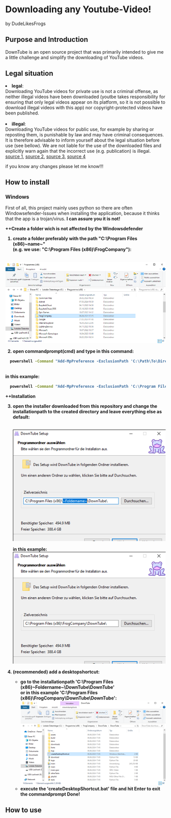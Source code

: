 # Downloading any Youtube-Video!
by DudeLikesFrogs

## Purpose and Introduction

DownTube is an open source project that was primarily intended to give me a little challenge and simplify the downloading of YouTube videos.

## Legal situation

<li><b>legal</b>:
<br>Downloading YouTube videos for private use is not a criminal offense, as neither illegal videos have been downloaded 
(youtbe takes responsibility for ensuring that only legal videos appear on its platform, so it is not possible to download illegal videos with this app)
nor copyright-protected videos have been published.</li>
<br>
<li><b>illegal</b>:
<br>Downloading YouTube videos for public use, for example by sharing or reposting them, is punishable by law and may have criminal consequences.
It is therefore advisable to inform yourself about the legal situation before use (see bellow).
We are not liable for the use of the downloaded files and explicitly warn again that the incorrect use (e.g. publication) is illegal.</li>
<a href="https://www.saferinternet.at/themen/urheberrechte/9-rechtliche-fragen-zu-youtube-was-ist-erlaubt-was-nicht#:~:text=Alles%20darüber%20hinaus%2C%20also%20Verbreitung,und%20ist%20daher%20nicht%20erlaubt."> source 1</a>,
<a href="https://www.allrecht.de/alles-was-recht-ist/youtube-videos-downloaden-legal-oder-nicht/"> source 2</a>,
<a href="https://praxistipps.chip.de/download-von-youtube-videos-legal-oder-nicht_9496"> source 3</a>,
<a href="https://cronuts.digital/en/guide-download-videos-youtube-legal/#:~:text=Answer%3A%20Downloading%20videos%20from%20YouTube,would%20be%20breaking%20the%20law."> source 4</a>
<p>if you know any changes please let me know!!!</p>

## How to install
### Windows
First of all, this project mainly uses python so there are often Windowsefender-Issues when installing the application, because it thinks that the app is a trojan/virus.
<b>I can assure you it is not! <br>

<p>
  
  ++Create a folder wich is not affected by the Windowsdefender <br>
  
  1. create a folder preferably with the path "C:\Program Files (x86)\~name~" <br>
  (e.g. we use: "C:\Program Files (x86)\FrogCompany"):
  
  <br>![Explorer](gitImages/Explorer.png)
  
  2. open commandprompt(cmd) and type in this command:

  ``` cmd
    powershell -Command "Add-MpPreference -ExclusionPath 'C:\Path\To\Directory'"
  ```
  <br>
    in this example:
  <br>
  
  ``` cmd
    powershell -Command "Add-MpPreference -ExclusionPath 'C:\Program Files (x86)\FrogCompany'"
  ```

  ++Installation
  
  3. open the installer downloaded from this repository and change the installationpath to the created directory
     and leave everything else as default:
     
     <br>![DownTubeSetupCustompath](gitImages/DownTubeSetupCustompath.png)
     <br>
     
       in this example:
     <br>![DownTubeSetupDefault](gitImages/DownTubeSetupDefault.png)


  5. (recommended) add a desktopshortcut:
      - go to the installationpath 'C:\Program Files (x86)\~Foldername~\DownTube\DownTube'<br> or in this example 'C:\Program Files (x86)\FrogCompany\DownTube\DownTube':
     <br>![DesktopShortcut](gitImages/DesktopShortcut.png)
      - execute the 'createDesktopShortcut.bat' file and hit Enter to exit the commandprompt
  Done!
</p>

## How to use



